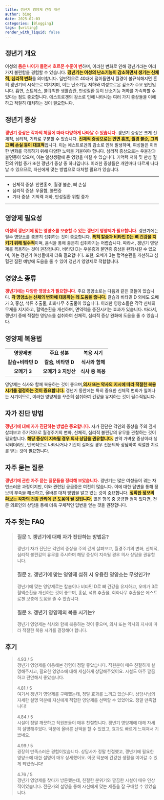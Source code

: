 ```yaml
---
title: 갱년기 영양제 건강 개선
author: bing
date: 2025-02-03
categories: [Blogging]
tags: [writing]
render_with_liquid: false
---
```



<h2 id='갱년기 개요'>갱년기 개요</h2>

<p>여성의 <b><span style="color: #ee2323;">몸은 나이가 들면서 호르몬 수준이 변</span></b>하며, 이러한 변화로 인해 갱년기라는 여러 가지 불편함을 경험할 수 있습니다. <b><span style="background-color: #ffe066;">갱년기는 여성의 난소기능이 감소하면서 생기는 신체적, 심리적 변화</span></b>를 의미합니다. 일반적으로 40대에 접어들면서 월경이 불규칙해지면 흔히 갱년기의 시작으로 여겨지며, 이는 난소기능 저하와 여성호르몬 감소가 주요 원인입니다. 흡연, 스트레스, 불규칙한 생활습관, 만성질환 등이 난소기능 저하를 가속화할 수 있다는 점도 중요합니다. 에스트로겐의 감소로 인해 나타나는 여러 가지 증상들을 이해하고 적절히 대처하는 것이 필요합니다.</p>

<h2 id='갱년기 증상'>갱년기 증상</h2>

<p><b><span style="color: #ee2323;">갱년기 증상은 각자의 체질에 따라 다양하게 나타날 수 있습니다.</span></b> 갱년기 증상은 크게 신체적, 심리적, 기타로 구분할 수 있습니다. <b><span style="background-color: #ffe066;">신체적 증상으로는 안면 홍조, 월경 불순, 그리고 뼈 손실 등이 대표적</span></b>입니다. 이는 에스트로겐의 감소로 인해 발생하며, 여성들은 이러한 변화를 극복하기 위해 다양한 노력을 기울여야 합니다. 심리적 증상으로는 우울감과 불면증이 있으며, 이는 일상생활에 큰 영향을 미칠 수 있습니다. 기억력 저하 및 만성 질환의 위험 증가 또한 갱년기 증상 중 하나입니다. 이러한 증상들은 개인마다 다르게 나타날 수 있으므로, 자신에게 맞는 방법으로 대처할 필요가 있습니다.</p>

<hr />

<ul>
    <li>신체적 증상: 안면홍조, 월경 불순, 뼈 손실</li>
    <li>심리적 증상: 우울함, 불면증</li>
    <li>기타 증상: 기억력 저하, 만성질환 위험 증가</li>
</ul>

<hr />

<h2 id='영양제 필요성'>영양제 필요성</h2>

<p><b><span style="color: #ee2323;">여성의 갱년기에 맞는 영양소를 보충할 수 있는 갱년기 영양제가 필요합니다.</span></b> 갱년기에는 필수 영양소를 충분히 섭취하는 것이 중요합니다. <b><span style="background-color: #ffe066;">특히 칼슘과 비타민 D는 뼈 건강을 지키기 위해 필수적</span></b>이며, 음식을 통해 충분히 섭취하기는 어렵습니다. 따라서, 갱년기 영양제를 복용하는 것이 권장됩니다. 비타민 D는 우울증과 불면증 증상을 완화시킬 수 있으며, 이는 갱년기 여성들에게 더욱 필요합니다. 또한, 오메가 3는 혈액순환을 개선하고 심혈관 질환 예방에 도움을 줄 수 있어 갱년기 영양제로 적합합니다.</p>

<h2 id='영양소 종류'>영양소 종류</h2>

<p><b><span style="color: #ee2323;">갱년기에는 다양한 영양소가 필요합니다.</span></b> 주요 영양소로는 다음과 같은 것들이 있습니다. <b><span style="background-color: #ffe066;">각 영양소는 신체의 변화에 대응하는 데 도움을 줍니다.</span></b> 칼슘과 비타민 D 외에도 오메가 3, 홍삼, 석류 추출물, 회화나무 추출물이 있습니다. 이러한 영양소들은 각각 신체의 무게를 지지하고, 혈액순환을 개선하며, 면역력을 증진시키는 효과가 있습니다. 따라서, 갱년기 중에 적절한 영양소를 섭취하여 신체적, 심리적 증상 완화에 도움을 줄 수 있습니다.</p>

<h2 id='영양제 복용법'>영양제 복용법</h2>

<table>
    <tr>
        <td style="text-align: center; height: 17px;"><b>영양제명</b></td>
        <td style="text-align: center; height: 17px;"><b>주요 성분</b></td>
        <td style="text-align: center; height: 17px;"><b>복용 시기</b></td>
    </tr>
    <tr>
        <td style="text-align: center; height: 17px;"><b>칼슘+비타민 D</b></td>
        <td style="text-align: center; height: 17px;"><b>칼슘, 비타민 D</b></td>
        <td style="text-align: center; height: 17px;"><b>식사와 함께</b></td>
    </tr>
    <tr>
        <td style="text-align: center; height: 17px;"><b>오메가 3</b></td>
        <td style="text-align: center; height: 17px;"><b>오메가 3 지방산</b></td>
        <td style="text-align: center; height: 17px;"><b>식사 중 복용</b></td>
    </tr>
</table>

<p>영양제는 식사와 함께 복용하는 것이 좋으며,<b><span style="background-color: #ffe066;">의사 또는 약사의 지시에 따라 적절한 복용 시기를 결정하는 것이 중요합니다.</span></b> 갱년기 동안에는 특히 중요한 신체적 변화가 일어나는 시기이므로, 이러한 영양제를 꾸준히 섭취하여 건강을 유지하는 것이 필수적입니다.</p>

<h2 id='자가 진단 방법'>자가 진단 방법</h2>

<p><b><span style="color: #ee2323;">갱년기에 대해 자가 진단하는 방법은 중요합니다.</span></b> 자가 진단은 각인의 증상을 주의 깊게 살펴보고 주기적으로 월경주기의 변화, 신체적, 심리적 불편감의 유무를 관찰하는 것이 필요합니다. <b><span style="background-color: #ffe066;">해당 증상이 지속될 경우 의사 상담을 권유합니다.</span></b> 만약 가벼운 증상이라 생각되더라도, 반복적으로 나타나거나 기간이 길어질 경우 전문의와 상담하여 적절한 치료를 받는 것이 필요합니다.</p>

<h2 id='자주 묻는 질문'>자주 묻는 질문</h2>

<p><b><span style="color: #ee2323;">갱년기에 관한 자주 묻는 질문들을 정리해 보았습니다.</span></b> 갱년기는 많은 여성들이 겪는 자연스러운 과정이지만, 이와 관련된 궁금증은 여전히 많습니다. 이에 대한 답변을 통해 정보의 부족을 해소하고, 올바른 대처 방법을 알고 있는 것이 중요합니다. <b><span style="background-color: #ffe066;">정확한 정보의 확보는 각자의 건강 관리에 큰 도움이 될 것입니다.</span></b> 많은 항목 중 궁금한 점이 있다면, 전문 의료인의 상담을 통해 더욱 구체적인 답변을 얻는 것을 권장합니다.</p>


<h2 id='자주_찾는_FAQ'>자주 찾는 FAQ</h2>
<div itemscope="" itemtype="https://schema.org/FAQPage"> 
<blockquote> 
<div itemscope="" itemprop="mainEntity" itemtype="https://schema.org/Question"> 
<h3 itemprop="name">질문 1. 갱년기에 대해 자가 진단하는 방법은?</h3> 
<div itemscope="" itemprop="acceptedAnswer" itemtype="https://schema.org/Answer"> 
<span itemprop="text"> 
<p>갱년기 자가 진단은 각인의 증상을 주의 깊게 살펴보고, 월경주기의 변화, 신체적, 심리적 불편감의 유무를 주시하며 해당 증상이 지속될 경우 의사 상담을 권유합니다.</p> 
</span> 
</div> 
</div> 

<div itemscope="" itemprop="mainEntity" itemtype="https://schema.org/Question"> 
<h3 itemprop="name">질문 2. 갱년기에 맞는 영양제 섭취 시 유용한 영양소는 무엇인가?</h3> 
<div itemscope="" itemprop="acceptedAnswer" itemtype="https://schema.org/Answer"> 
<span itemprop="text"> 
<p>갱년기에 맞는 영양제로는 칼슘이나 비타민 D로 뼈 건강을 유지하고, 오메가 3로 혈액순환을 개선하는 것이 좋으며, 홍삼, 석류 추출물, 회화나무 추출물은 에스트로겐 보충에 도움을 줄 수 있습니다.</p> 
</span> 
</div> 
</div> 

<div itemscope="" itemprop="mainEntity" itemtype="https://schema.org/Question"> 
<h3 itemprop="name">질문 3. 갱년기 영양제의 복용 시기는?</h3> 
<div itemscope="" itemprop="acceptedAnswer" itemtype="https://schema.org/Answer"> 
<span itemprop="text"> 
<p>갱년기 영양제는 식사와 함께 복용하는 것이 좋으며, 의사 또는 약사의 지시에 따라 적절한 복용 시기를 결정해야 합니다.</p> 
</span> 
</div> 
</div> 
</blockquote> 
</div>
<h2 id='후기'>후기</h2>
<div itemscope itemtype="https://schema.org/Product">
  <blockquote>
  <div itemprop="review" itemscope itemtype="https://schema.org/Review">
      <div itemprop="reviewRating" itemscope itemtype="https://schema.org/Rating"> <span itemprop="ratingValue">4.93</span> / <span itemprop="bestRating">5</span> </div>
      <span itemprop="reviewBody">갱년기 영양제를 이용해본 경험이 정말 좋았습니다. 직원분이 매우 친절하게 설명해주시고, 필요한 영양소에 대해 세심하게 상담해주었어요. 시설도 아주 깔끔하고 편안해서 좋았습니다.</span>
  </div>
  <br>
  <div itemprop="review" itemscope itemtype="https://schema.org/Review">
      <div itemprop="reviewRating" itemscope itemtype="https://schema.org/Rating"> <span itemprop="ratingValue">4.81</span> / <span itemprop="bestRating">5</span> </div>
      <span itemprop="reviewBody">여기서 갱년기 영양제를 구매했는데, 정말 효과를 느끼고 있습니다. 상담사님의 자세한 설명 덕분에 자신에게 적합한 영양제를 선택할 수 있었어요. 정말 만족합니다!</span>
  </div>
  <br>
  <div itemprop="review" itemscope itemtype="https://schema.org/Review">
      <div itemprop="reviewRating" itemscope itemtype="https://schema.org/Rating"> <span itemprop="ratingValue">4.84</span> / <span itemprop="bestRating">5</span> </div>
      <span itemprop="reviewBody">시설이 정말 깨끗하고 직원분들이 매우 친절합니다. 갱년기 영양제에 대해 자세히 설명해주었다. 덕분에 올바른 선택을 할 수 있었고, 효과도 빠르게 느껴져서 기쁘네요.</span>
  </div>
  <br>
  <div itemprop="review" itemscope itemtype="https://schema.org/Review">
      <div itemprop="reviewRating" itemscope itemtype="https://schema.org/Rating"> <span itemprop="ratingValue">4.99</span> / <span itemprop="bestRating">5</span> </div>
      <span itemprop="reviewBody">굉장히 만족스러운 경험이었습니다. 상담사가 정말 친절했고, 갱년기에 필요한 영양소에 대한 설명이 매우 상세했어요. 이곳 덕분에 건강한 생활을 이어갈 수 있게 되었습니다!</span>
  </div>
  <br>
  <div itemprop="review" itemscope itemtype="https://schema.org/Review">
      <div itemprop="reviewRating" itemscope itemtype="https://schema.org/Rating"> <span itemprop="ratingValue">4.76</span> / <span itemprop="bestRating">5</span> </div>
      <span itemprop="reviewBody">갱년기 영양제를 찾다가 방문했는데, 친절한 분위기와 깔끔한 시설이 매우 인상적이었습니다. 전문가의 설명을 통해 자신에게 맞는 제품을 잘 구매할 수 있었습니다.</span>
  </div>
  </blockquote>
</div>
